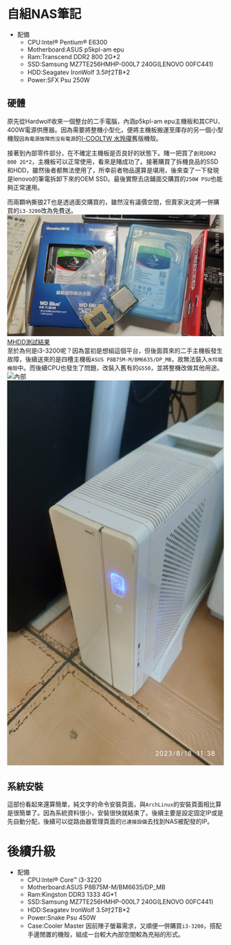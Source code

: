 # 自組NAS筆記
-   配備
    *   CPU:Intel® Pentium® E6300
    *   Motherboard:ASUS p5kpl-am epu
    *   Ram:Transcend DDR2 800 2G*2
    *   SSD:Samsung MZ7TE256HMHP-000L7 240G(LENOVO 00FC441)
    *   HDD:Seagatev IronWolf 3.5吋2TB*2
    *   Power:SFX Psu 250W
## 硬體
原先從Hardwolf收來一個整台的二手電腦，內涵p5kpl-am epu主機板和其CPU、400W電源供應器。因為需要將整機小型化，便將主機板搬運至庫存的另一個小型機殼`因為電源故障而沒有電源`的[I-COOLTW 水玲瓏](https://24h.pchome.com.tw/prod/AGAD6Y-A82584775)舊版機殼。<br>

接著到內部零件部分，在不確定主機板是否良好的狀態下。賭一把買了`創見DDR2 800 2G*2`，主機板可以正常使用，看來是賭成功了。接著購買了拆機良品的SSD和HDD，雖然後者都無法使用了，所幸前者物品還算是堪用，後來查了一下發現是lenovo的筆電拆卸下來的OEM SSD。最後實際去店鋪面交購買的`250W PSU`也能夠正常運用。

而兩顆吶撕狼2T也是透過面交購買的，雖然沒有議價空間，但賣家決定將一併購買的`i3-3200`改為免費送。
![硬碟](./photo/IMG_20230526_194224.jpg)
[MHDD測試結果](./photo/MHDD.md)<br>
至於為何是i3-3200呢？因為當初是想組這個平台，但後面買來的二手主機板發生故障，後續送來的是四槽主機板`ASUS P8B75M-M/BM6635/DP_MB`，故無法裝入`水玲瓏機殼`中。而後續CPU也發生了問題，改裝入舊有的`G550`，並將整機改做其他用途。
![內部](./photo/interior.jpg)
![外觀](./photo/exterior.jpg)
## 系統安裝
這部份看起來還算簡單，純文字的命令安裝頁面，與`ArchLinux`的安裝頁面相比算是很簡單了。因為系統資料很小，安裝很快就結束了。後續主要是設定固定IP或是先自動分配，後續可以從路由器管理頁面的`已連接設備`去找到NAS被配發的IP。

# 後續升級
-   配備
    *   CPU:Intel® Core™ i3-3220
    *   Motherboard:ASUS P8B75M-M/BM6635/DP_MB
    *   Ram:Kingston DDR3 1333 4G*1
    *   SSD:Samsung MZ7TE256HMHP-000L7 240G(LENOVO 00FC441)
    *   HDD:Seagatev IronWolf 3.5吋2TB*2
    *   Power:Snake Psu 450W
    *   Case:Cooler Master
因前陣子螢幕需求，又順便一併購買`i3-3200`，搭配手邊閒置的機殼，組成一台較大內部空間較為充裕的形式。
